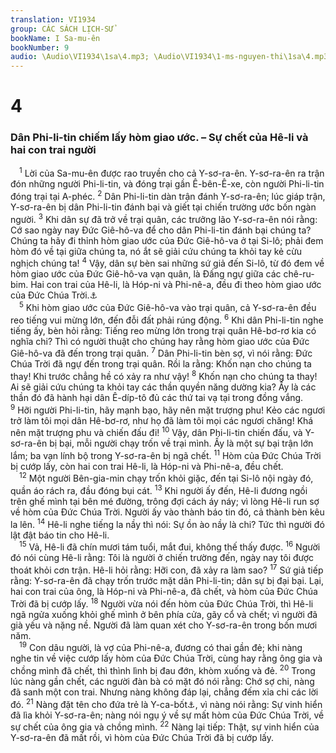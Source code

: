 ```yaml
---
translation: VI1934
group: CÁC SÁCH LỊCH-SỬ
bookName: I Sa-mu-ên 
bookNumber: 9
audio: \Audio\VI1934\1sa\4.mp3; \Audio\VI1934\1-ms-nguyen-thi\1sa\4.mp3
---
```


<div class="title"><h1>4</h1><h3>Dân Phi-li-tin chiếm lấy hòm giao ước. – Sự chết của Hê-li và hai con trai người</h3></div>
<span class="verse 1sa_4_1"> <sup>1</sup> Lời của Sa-mu-ên được rao truyền cho cả Y-sơ-ra-ên. Y-sơ-ra-ên ra trận đón những người Phi-li-tin, và đóng trại gần Ê-bên-Ê-xe, còn người Phi-li-tin đóng trại tại A-phéc. </span>
<span class="verse 1sa_4_2"><sup>2</sup> Dân Phi-li-tin dàn trận đánh Y-sơ-ra-ên; lúc giáp trận, Y-sơ-ra-ên bị dân Phi-li-tin đánh bại và giết tại chiến trường ước bốn ngàn người. </span>
<span class="verse 1sa_4_3"><sup>3</sup> Khi dân sự đã trở về trại quân, các trưởng lão Y-sơ-ra-ên nói rằng: Cớ sao ngày nay Đức Giê-hô-va để cho dân Phi-li-tin đánh bại chúng ta? Chúng ta hãy đi thỉnh hòm giao ước của Đức Giê-hô-va ở tại Si-lô; phải đem hòm đó về tại giữa chúng ta, nó ắt sẽ giải cứu chúng ta khỏi tay kẻ cừu nghịch chúng ta! </span>
<span class="verse 1sa_4_4"><sup>4</sup> Vậy, dân sự bèn sai những sứ giả đến Si-lô, từ đó đem về hòm giao ước của Đức Giê-hô-va vạn quân, là Đấng ngự giữa các chê-ru-bim. Hai con trai của Hê-li, là Hóp-ni và Phi-nê-a, đều đi theo hòm giao ước của Đức Chúa Trời.<a data-toggle="tooltip" data-placement="bottom" title="Xu 25:22">⚓</a><br/></span>
<span class="verse 1sa_4_5"> <sup>5</sup> Khi hòm giao ước của Đức Giê-hô-va vào trại quân, cả Y-sơ-ra-ên đều reo tiếng vui mừng lớn, đến đỗi đất phải rúng động. </span>
<span class="verse 1sa_4_6"><sup>6</sup> Khi dân Phi-li-tin nghe tiếng ấy, bèn hỏi rằng: Tiếng reo mừng lớn trong trại quân Hê-bơ-rơ kia có nghĩa chi? Thì có người thuật cho chúng hay rằng hòm giao ước của Đức Giê-hô-va đã đến trong trại quân. </span>
<span class="verse 1sa_4_7"><sup>7</sup> Dân Phi-li-tin bèn sợ, vì nói rằng: Đức Chúa Trời đã ngự đến trong trại quân. Rồi la rằng: Khốn nạn cho chúng ta thay! Khi trước chẳng hề có xảy ra như vậy! </span>
<span class="verse 1sa_4_8"><sup>8</sup> Khốn nạn cho chúng ta thay! Ai sẽ giải cứu chúng ta khỏi tay các thần quyền năng dường kia? Ấy là các thần đó đã hành hại dân Ê-díp-tô đủ các thứ tai vạ tại trong đồng vắng. </span>
<span class="verse 1sa_4_9"><sup>9</sup> Hỡi người Phi-li-tin, hãy mạnh bạo, hãy nên mặt trượng phu! Kẻo các ngươi trở làm tôi mọi dân Hê-bơ-rơ, như họ đã làm tôi mọi các ngươi chăng! Khá nên mặt trượng phu và chiến đấu đi! </span>
<span class="verse 1sa_4_10"><sup>10</sup> Vậy, dân Phi-li-tin chiến đấu, và Y-sơ-ra-ên bị bại, mỗi người chạy trốn về trại mình. Ấy là một sự bại trận lớn lắm; ba vạn lính bộ trong Y-sơ-ra-ên bị ngã chết. </span>
<span class="verse 1sa_4_11"><sup>11</sup> Hòm của Đức Chúa Trời bị cướp lấy, còn hai con trai Hê-li, là Hóp-ni và Phi-nê-a, đều chết. <br/></span>
<span class="verse 1sa_4_12"> <sup>12</sup> Một người Bên-gia-min chạy trốn khỏi giặc, đến tại Si-lô nội ngày đó, quần áo rách ra, đầu đóng bụi cát. </span>
<span class="verse 1sa_4_13"><sup>13</sup> Khi người ấy đến, Hê-li đương ngồi trên ghế mình tại bên mé đường, trông đợi cách áy náy; vì lòng Hê-li run sợ về hòm của Đức Chúa Trời. Người ấy vào thành báo tin đó, cả thành bèn kêu la lên. </span>
<span class="verse 1sa_4_14"><sup>14</sup> Hê-li nghe tiếng la nầy thì nói: Sự ồn ào nầy là chi? Tức thì người đó lật đật báo tin cho Hê-li. <br/></span>
<span class="verse 1sa_4_15"> <sup>15</sup> Vả, Hê-li đã chín mươi tám tuổi, mắt đui, không thế thấy được. </span>
<span class="verse 1sa_4_16"><sup>16</sup> Người đó nói cùng Hê-li rằng: Tôi là người ở chiến trường đến, ngày nay tôi được thoát khỏi cơn trận. Hê-li hỏi rằng: Hỡi con, đã xảy ra làm sao? </span>
<span class="verse 1sa_4_17"><sup>17</sup> Sứ giả tiếp rằng: Y-sơ-ra-ên đã chạy trốn trước mặt dân Phi-li-tin; dân sự bị đại bại. Lại, hai con trai của ông, là Hóp-ni và Phi-nê-a, đã chết, và hòm của Đức Chúa Trời đã bị cướp lấy. </span>
<span class="verse 1sa_4_18"><sup>18</sup> Người vừa nói đến hòm của Đức Chúa Trời, thì Hê-li ngã ngửa xuống khỏi ghế mình ở bên phía cửa, gãy cổ và chết; vì người đã già yếu và nặng nề. Người đã làm quan xét cho Y-sơ-ra-ên trong bốn mươi năm. <br/></span>
<span class="verse 1sa_4_19"> <sup>19</sup> Con dâu người, là vợ của Phi-nê-a, đương có thai gần đẻ; khi nàng nghe tin về việc cướp lấy hòm của Đức Chúa Trời, cùng hay rằng ông gia và chồng mình đã chết, thì thình lình bị đau đớn, khòm xuống và đẻ. </span>
<span class="verse 1sa_4_20"><sup>20</sup> Trong lúc nàng gần chết, các người đàn bà có mặt đó nói rằng: Chớ sợ chi, nàng đã sanh một con trai. Nhưng nàng không đáp lại, chẳng đếm xỉa chi các lời đó. </span>
<span class="verse 1sa_4_21"><sup>21</sup> Nàng đặt tên cho đứa trẻ là Y-ca-bốt<a data-toggle="tooltip" data-placement="bottom" title="Y-ca-bốt nghĩa là thiếu sự vinh hiển">⚓</a>, vì nàng nói rằng: Sự vinh hiển đã lìa khỏi Y-sơ-ra-ên; nàng nói ngụ ý về sự mất hòm của Đức Chúa Trời, về sự chết của ông gia và chồng mình. </span>
<span class="verse 1sa_4_22"><sup>22</sup> Nàng lại tiếp: Thật, sự vinh hiển của Y-sơ-ra-ên đã mất rồi, vì hòm của Đức Chúa Trời đã bị cướp lấy. <br/></span>
